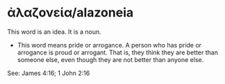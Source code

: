 # ἀλαζονεία/alazoneia
This word is an idea. It is a noun.
* This word means pride or arrogance. A person who has pride or arrogance is proud or arrogant. That is, they think they are better than someone else, even though they are not better than anyone else.

See: James 4:16; 1 John 2:16
